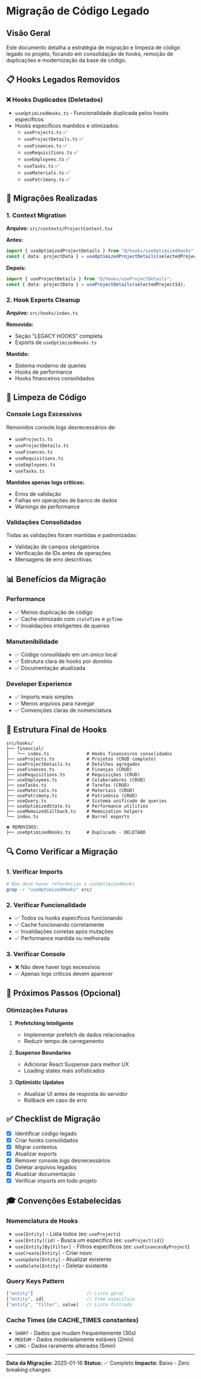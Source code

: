 # Migração de Código Legado

## Visão Geral
Este documento detalha a estratégia de migração e limpeza de código legado no projeto, focando em consolidação de hooks, remoção de duplicações e modernização da base de código.

## 📋 Hooks Legados Removidos

### ❌ Hooks Duplicados (Deletados)
- `useOptimizedHooks.ts` - Funcionalidade duplicada pelos hooks específicos
- Hooks específicos mantidos e otimizados:
  - `useProjects.ts` ✅
  - `useProjectDetails.ts` ✅
  - `useFinances.ts` ✅
  - `useRequisitions.ts` ✅
  - `useEmployees.ts` ✅
  - `useTasks.ts` ✅
  - `useMaterials.ts` ✅
  - `usePatrimony.ts` ✅

## 🔄 Migrações Realizadas

### 1. Context Migration
**Arquivo:** `src/contexts/ProjectContext.tsx`

**Antes:**
```typescript
import { useOptimizedProjectDetails } from "@/hooks/useOptimizedHooks";
const { data: projectData } = useOptimizedProjectDetails(selectedProjectId);
```

**Depois:**
```typescript
import { useProjectDetails } from "@/hooks/useProjectDetails";
const { data: projectData } = useProjectDetails(selectedProjectId);
```

### 2. Hook Exports Cleanup
**Arquivo:** `src/hooks/index.ts`

**Removido:**
- Seção "LEGACY HOOKS" completa
- Exports de `useOptimizedHooks.ts`

**Mantido:**
- Sistema moderno de queries
- Hooks de performance
- Hooks financeiros consolidados

## 🧹 Limpeza de Código

### Console Logs Excessivos
Removidos console.logs desnecessários de:
- `useProjects.ts`
- `useProjectDetails.ts`
- `useFinances.ts`
- `useRequisitions.ts`
- `useEmployees.ts`
- `useTasks.ts`

**Mantidos apenas logs críticos:**
- Erros de validação
- Falhas em operações de banco de dados
- Warnings de performance

### Validações Consolidadas
Todas as validações foram mantidas e padronizadas:
- Validação de campos obrigatórios
- Verificação de IDs antes de operações
- Mensagens de erro descritivas

## 📊 Benefícios da Migração

### Performance
- ✅ Menos duplicação de código
- ✅ Cache otimizado com `staleTime` e `gcTime`
- ✅ Invalidações inteligentes de queries

### Manutenibilidade
- ✅ Código consolidado em um único local
- ✅ Estrutura clara de hooks por domínio
- ✅ Documentação atualizada

### Developer Experience
- ✅ Imports mais simples
- ✅ Menos arquivos para navegar
- ✅ Convenções claras de nomenclatura

## 🎯 Estrutura Final de Hooks

```
src/hooks/
├── financial/
│   └── index.ts              # Hooks financeiros consolidados
├── useProjects.ts            # Projetos (CRUD completo)
├── useProjectDetails.ts      # Detalhes agregados
├── useFinances.ts            # Finanças (CRUD)
├── useRequisitions.ts        # Requisições (CRUD)
├── useEmployees.ts           # Colaboradores (CRUD)
├── useTasks.ts               # Tarefas (CRUD)
├── useMaterials.ts           # Materiais (CRUD)
├── usePatrimony.ts           # Patrimônio (CRUD)
├── useQuery.ts               # Sistema unificado de queries
├── useOptimizedState.ts      # Performance utilities
├── useMemoizedCallback.ts    # Memoization helpers
└── index.ts                  # Barrel exports

❌ REMOVIDOS:
├── useOptimizedHooks.ts      # Duplicado - DELETADO
```

## 🔍 Como Verificar a Migração

### 1. Verificar Imports
```bash
# Não deve haver referências a useOptimizedHooks
grep -r "useOptimizedHooks" src/
```

### 2. Verificar Funcionalidade
- ✅ Todos os hooks específicos funcionando
- ✅ Cache funcionando corretamente
- ✅ Invalidações corretas após mutações
- ✅ Performance mantida ou melhorada

### 3. Verificar Console
- ❌ Não deve haver logs excessivos
- ✅ Apenas logs críticos devem aparecer

## 📝 Próximos Passos (Opcional)

### Otimizações Futuras
1. **Prefetching Inteligente**
   - Implementar prefetch de dados relacionados
   - Reduzir tempo de carregamento

2. **Suspense Boundaries**
   - Adicionar React Suspense para melhor UX
   - Loading states mais sofisticados

3. **Optimistic Updates**
   - Atualizar UI antes de resposta do servidor
   - Rollback em caso de erro

## ✅ Checklist de Migração

- [x] Identificar código legado
- [x] Criar hooks consolidados
- [x] Migrar contextos
- [x] Atualizar exports
- [x] Remover console.logs desnecessários
- [x] Deletar arquivos legados
- [x] Atualizar documentação
- [x] Verificar imports em todo projeto

## 🎓 Convenções Estabelecidas

### Nomenclatura de Hooks
- `use[Entity]` - Lista todos (ex: `useProjects`)
- `use[Entity](id)` - Busca um específico (ex: `useProject(id)`)
- `use[Entity]By[Filter]` - Filtros específicos (ex: `useFinancesByProject`)
- `useCreate[Entity]` - Criar novo
- `useUpdate[Entity]` - Atualizar existente
- `useDelete[Entity]` - Deletar existente

### Query Keys Pattern
```typescript
["entity"]                    // Lista geral
["entity", id]                // Item específico
["entity", "filter", value]   // Lista filtrada
```

### Cache Times (de CACHE_TIMES constantes)
- `SHORT` - Dados que mudam frequentemente (30s)
- `MEDIUM` - Dados moderadamente estáveis (2min)
- `LONG` - Dados raramente alterados (5min)

---

**Data da Migração:** 2025-01-16
**Status:** ✅ Completo
**Impacto:** Baixo - Zero breaking changes
